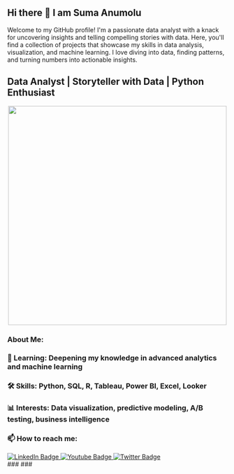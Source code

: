 ## Hi there 👋 I am Suma Anumolu
Welcome to my GitHub profile! I'm a passionate data analyst with a knack for uncovering insights and telling compelling stories with data. Here, you'll find a collection of projects that showcase my skills in data analysis, visualization, and machine learning. I love diving into data, finding patterns, and turning numbers into actionable insights.
<!--
**anumolusuma6/anumolusuma6** is a ✨ _special_ ✨ repository because its `README.md` (this file) appears on your GitHub profile.

Here are some ideas to get you started:

- 🔭 I’m currently working on ...
- 🌱 I’m currently learning ...
- 👯 I’m looking to collaborate on ...
- 🤔 I’m looking for help with ...
- 💬 Ask me about ...
- 📫 How to reach me: ...
- 😄 Pronouns: ...
- ⚡ Fun fact: ...
-->
## Data Analyst | Storyteller with Data | Python Enthusiast

<div id="header" align="center">
  <img src="https://i.giphy.com/media/v1.Y2lkPTc5MGI3NjExMWNldTkycTFnbWZjZHhxODV0dWpybnR0aHh5MGlycDN2bjA2aHA1ZiZlcD12MV9pbnRlcm5hbF9naWZfYnlfaWQmY3Q9Zw/WVNnyv96C3iltOFutg/giphy.gif" width="500"/>
</div>


### About Me:
### 🌱 Learning: Deepening my knowledge in advanced analytics and machine learning
### 🛠️ Skills: Python, SQL, R, Tableau, Power BI, Excel, Looker
### 📊 Interests: Data visualization, predictive modeling, A/B testing, business intelligence
### 📫 How to reach me: 
<div id="badges">
  <a href="your-linkedin-URL">
    <img src="https://img.shields.io/badge/LinkedIn-blue?style=for-the-badge&logo=linkedin&logoColor=white" alt="LinkedIn Badge"/>
  </a>
  <a href="your-youtube-URL">
    <img src="https://img.shields.io/badge/YouTube-red?style=for-the-badge&logo=youtube&logoColor=white" alt="Youtube Badge"/>
  </a>
  <a href="your-twitter-URL">
    <img src="https://img.shields.io/badge/Twitter-blue?style=for-the-badge&logo=twitter&logoColor=white" alt="Twitter Badge"/>
  </a>
</div>
### 
### 


<!---
anumolusuma6/anumolusuma6 is a ✨ special ✨ repository because its `README.md` (this file) appears on your GitHub profile.
You can click the Preview link to take a look at your changes.
--->
